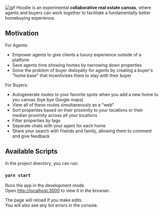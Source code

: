 ![gif](src/flow.gif)
Hoodie is an experimental __collaborative real estate canvas__, where agents and buyers can work together to facilitate a fundamentally better homebuying experience.

## Motivation
For Agents:
- Empower agents to give clients a luxury experience outside of a platform
- Save agents time showing homes by narrowing down properties
- Solve the problem of buyer disloyalty for agents by creating a buyer's "home base" that incentivizes them to stay with their buyer

For Buyers:
- Autogenerate routes to your favorite spots when you add a new home to you canvas (bye bye Google maps)
- View all of these routes simultaneously as a "web"
- Sort properties based on their proximity to your locations or their median proximity across _all_ your locations
- Filter properties by tags
- Separate chats with your agent for each home
- Share your search with friends and family, allowing them to comment and give feedback

## Available Scripts

In the project directory, you can run:

### `yarn start`

Runs the app in the development mode.<br />
Open [http://localhost:3000](http://localhost:3000) to view it in the browser.

The page will reload if you make edits.<br />
You will also see any lint errors in the console.
